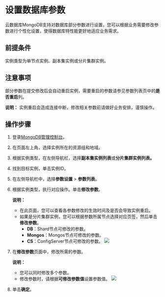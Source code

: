 # 设置数据库参数

云数据库MongoDB支持对数据库部分参数进行设置，您可以根据业务需要修改参数进行个性化设置，使得数据库特性能更好地适应业务需求。

## 前提条件

实例类型为单节点实例、副本集实例或分片集群实例。

## 注意事项

部分参数在提交修改后会自动重启实例，需要重启的参数请参见参数列表页中的**是否重启**列。

**说明：** 实例重启会造成连接中断，修改相关参数前请做好业务安排，谨慎操作。

## 操作步骤

1.  登录[MongoDB管理控制台](https://mongodb.console.aliyun.com/)。

2.  在页面左上角，选择实例所在的资源组和地域。

3.  根据实例类型，在左侧导航栏，选择**副本集实例列表**或**分片集群实例列表。**

4.  找到目标实例，单击实例ID。

5.  在左侧导航栏中，选择**参数设置** \> **参数列表**。

6.  根据实例类型，执行对应操作。单击**修改参数**。

    **说明：**

    -   在此页面，您可以查看各参数修改的生效时间及是否会导致实例重启。
    -   如果是分片集群实例，您可以根据参数所属节点选择对应页签，然后单击**修改参数**。
        -   **DB**：Shard节点可修改的参数。
        -   **Mongos**：Mongos节点可修改的参数。
        -   **CS**：ConfigServer节点可修改的参数。
    ![](https://static-aliyun-doc.oss-accelerate.aliyuncs.com/assets/img/zh-CN/8946819951/p33193.png)

7.  在**修改参数**页面中，修改所需的参数。

    **说明：**

    -   您可以同时修改多个参数。
    -   修改参数时，请根据**可修改参数值**设置参数值。
    ![](https://static-aliyun-doc.oss-accelerate.aliyuncs.com/assets/img/zh-CN/9946819951/p33192.png)

8.  单击**确定**。


